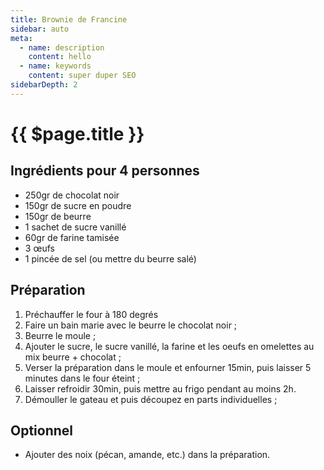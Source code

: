 ```yaml
---
title: Brownie de Francine
sidebar: auto
meta:
  - name: description
    content: hello
  - name: keywords
    content: super duper SEO
sidebarDepth: 2
---
```

# {{ $page.title }}

<recipePortion :recette="$page.frontmatter.JSON" />

## Ingrédients pour 4 personnes
- 250gr de chocolat noir
- 150gr de sucre en poudre
- 150gr de beurre
- 1 sachet de sucre vanillé
- 60gr de farine tamisée
- 3 œufs
- 1 pincée de sel (ou mettre du beurre salé)

## Préparation
1. Préchauffer le four à 180 degrés
2. Faire un bain marie avec le beurre le chocolat noir ;
3. Beurre le moule ;
4. Ajouter le sucre, le sucre vanillé, la farine et les oeufs en omelettes au mix beurre + chocolat ;
5. Verser la préparation dans le moule et enfourner 15min, puis laisser 5 minutes dans le four éteint ;
6. Laisser refroidir 30min, puis mettre au frigo pendant au moins 2h.
7. Démouller le gateau et puis découpez en parts individuelles ;

## Optionnel
- Ajouter des noix (pécan, amande, etc.) dans la préparation.
